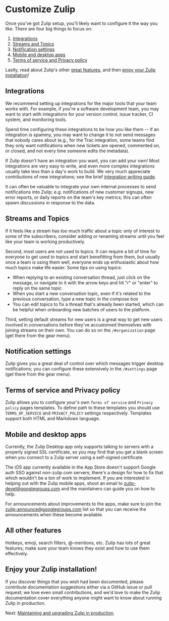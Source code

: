 # Customize Zulip

Once you've got Zulip setup, you'll likely want to configure it the
way you like.  There are four big things to focus on:

1. [Integrations](#integrations)
2. [Streams and Topics](#streams-and-topics)
3. [Notification settings](#notification-settings)
4. [Mobile and desktop apps](#mobile-and-desktop-apps)
5. [Terms of service and Privacy policy](#terms-of-service-and-privacy-policy)

Lastly, read about Zulip's other [great features](#all-other-features), and
then [enjoy your Zulip installation](#enjoy-your-zulip-installation)!

## Integrations

We recommend setting up integrations for the major
tools that your team works with.  For example, if you're a software
development team, you may want to start with integrations for your
version control, issue tracker, CI system, and monitoring tools.

Spend time configuring these integrations to be how you like them --
if an integration is spammy, you may want to change it to not send
messages that nobody cares about (e.g., for the Trac integration, some
teams find they only want notifications when new tickets are opened,
commented on, or closed, and not every time someone edits the
metadata).

If Zulip doesn't have an integration you want, you can add your own!
Most integrations are very easy to write, and even more complex
integrations usually take less than a day's work to build.  We very
much appreciate contributions of new integrations; see the brief
[integration writing guide](integration-guide.html).


It can often be valuable to integrate your own internal processes to
send notifications into Zulip; e.g. notifications of new customer
signups, new error reports, or daily reports on the team's key
metrics; this can often spawn discussions in response to the data.

## Streams and Topics

If it feels like a stream has too much
traffic about a topic only of interest to some of the subscribers,
consider adding or renaming streams until you feel like your team is
working productively.

Second, most users are not used to topics.  It can require a bit of
time for everyone to get used to topics and start benefitting from
them, but usually once a team is using them well, everyone ends up
enthusiastic about how much topics make life easier.  Some tips on
using topics:

* When replying to an existing conversation thread, just click on the
  message, or navigate to it with the arrow keys and hit "r" or
  "enter" to reply on the same topic
* When you start a new conversation topic, even if it's related to the
  previous conversation, type a new topic in the compose box
* You can edit topics to fix a thread that's already been started,
  which can be helpful when onboarding new batches of users to the platform.

Third, setting default streams for new users is a great way to get new
users involved in conversations before they've accustomed themselves
with joining streams on their own.  You can do so on the
`/#organization` page (get there from the gear menu).

## Notification settings

Zulip gives you a great deal of control
over which messages trigger desktop notifications; you can configure
these extensively in the `/#settings` page (get there from the gear
menu).

## Terms of service and Privacy policy

Zulip allows you to configure your's own `Terms of service` and `Privacy
policy` pages templates. To define path to these templates you should use
`TERMS_OF_SERVICE` and `PRIVACY_POLICY` settings respectively. Templates
support both HTML and Markdown language.

## Mobile and desktop apps

Currently, the Zulip Desktop app
only supports talking to servers with a properly signed SSL
certificate, so you may find that you get a blank screen when you
connect to a Zulip server using a self-signed certificate.

The iOS app currently available in the App Store doesn't support
Google auth SSO against non-zulip.com servers; there's a design for
how to fix that which wouldn't be a ton of work to implement.  If you
are interested in helping out with the Zulip mobile apps, shoot an
email to zulip-devel@googlegroups.com and the maintainers can guide
you on how to help.

For announcements about improvements to the apps, make sure to join
the zulip-announce@googlegroups.com list so that you can receive the
announcements when these become available.

## All other features

Hotkeys, emoji, search filters, @-mentions, etc.  Zulip has lots of
great features; make sure your team knows they exist and how to use
them effectively.

## Enjoy your Zulip installation!

If you discover things that you wish had been documented, please
contribute documentation suggestions either via a GitHub issue or pull
request; we love even small contributions, and we'd love to make the
Zulip documentation cover everything anyone might want to know about
running Zulip in production.

Next: [Maintaining and upgrading Zulip in
production](prod-maintain-secure-upgrade.html).
